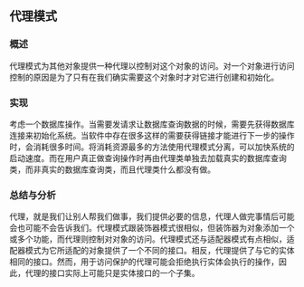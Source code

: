 ## 代理模式

### 概述
代理模式为其他对象提供一种代理以控制对这个对象的访问。对一个对象进行访问控制的原因是为了只有在我们确实需要这个对象时才对它进行创建和初始化。

### 实现
考虑一个数据库操作。当需要发请求让数据库查询数据的时候，需要先获得数据库连接来初始化系统。当软件中存在很多这样的需要获得链接才能进行下一步的操作时，会消耗很多时间。将消耗资源最多的方法使用代理模式分离，可以加快系统的启动速度。而在用户真正做查询操作时再由代理类单独去加载真实的数据库查询类，而非真实的数据库查询类，而且代理类什么都没有做。

### 总结与分析
代理，就是我们让别人帮我们做事，我们提供必要的信息，代理人做完事情后可能会也可能不会告诉我们。代理模式跟装饰器模式很相似，但装饰器为对象添加一个或多个功能，而代理则控制对对象的访问。代理模式还与适配器模式有点相似，适配器模式为它所适配的对象提供了一个不同的接口。相反，代理提供了与它的实体相同的接口。然而，用于访问保护的代理可能会拒绝执行实体会执行的操作，因此，代理的接口实际上可能只是实体接口的一个子集。

